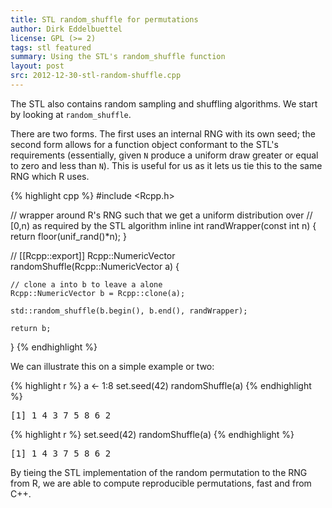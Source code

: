 ```yaml
---
title: STL random_shuffle for permutations
author: Dirk Eddelbuettel
license: GPL (>= 2)
tags: stl featured
summary: Using the STL's random_shuffle function
layout: post
src: 2012-12-30-stl-random-shuffle.cpp
---
```

The STL also contains random sampling and shuffling algorithms.
We start by looking at `random_shuffle`.

There are two forms. The first uses an internal RNG with its own
seed; the second form allows for a function object conformant to
the STL's requirements (essentially, given `N` produce a uniform
draw greater or equal to zero and less than `N`).  This is useful
for us as it lets us tie this to the same RNG which R uses.



{% highlight cpp %}
#include <Rcpp.h>

// wrapper around R's RNG such that we get a uniform distribution over
// [0,n) as required by the STL algorithm
inline int randWrapper(const int n) { return floor(unif_rand()*n); }

// [[Rcpp::export]]
Rcpp::NumericVector randomShuffle(Rcpp::NumericVector a) {

    // clone a into b to leave a alone
    Rcpp::NumericVector b = Rcpp::clone(a);

    std::random_shuffle(b.begin(), b.end(), randWrapper);

    return b;
}
{% endhighlight %}


We can illustrate this on a simple example or two:

{% highlight r %}
a <- 1:8
set.seed(42)
randomShuffle(a)
{% endhighlight %}



<pre class="output">
[1] 1 4 3 7 5 8 6 2
</pre>



{% highlight r %}
set.seed(42)
randomShuffle(a)
{% endhighlight %}



<pre class="output">
[1] 1 4 3 7 5 8 6 2
</pre>


By tieing the STL implementation of the random permutation to the
RNG from R, we are able to compute reproducible permutations, fast
and from C++.
